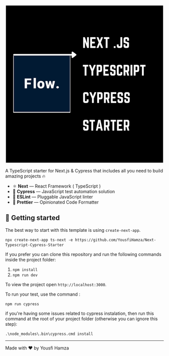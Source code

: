 <p align="center">
  <img src="public/NextTypescriptCypressStarter.png" alt="Next.js TypeScript Cypress Starter">
</p>

A TypeScript starter for Next.js & Cypress that includes all you need to build amazing projects 🔥

- ⚛️ **Next** — React Framework ( TypeScript )
- 🧪 **Cypress** — JavaScript test automation solution
- 📏 **ESLint** — Pluggable JavaScript linter
- 💖 **Prettier** — Opinionated Code Formatter

## 🚀 Getting started

The best way to start with this template is using `create-next-app`.

```
npx create-next-app ts-next -e https://github.com/YousfiHamza/Next-Typescript-Cypress-Starter
```

If you prefer you can clone this repository and run the following commands inside the project folder:

1. `npm install`
2. `npm run dev`

To view the project open `http://localhost:3000`.

To run your test, use the command : 

    npm run cypress

if you're having some issues related to cypress instalation, then run this command at the root of your project folder (otherwise you can ignore this step):

    .\node_modules\.bin\cypress.cmd install


---

Made with ♥ by Yousfi Hamza
